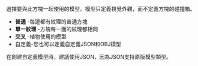 選擇要與此方塊一起使用的模型。模型只定義視覺外觀，而不定義方塊的碰撞箱。

* **普通** -每邊都有紋理的普通方塊
* **單一紋理** -方塊每一面的紋理都相同
* **交叉** -植物使用的模型
* 自定義-您也可以定義自定義JSON和OBJ模型

在創建自定義模型時，建議使用JSON，因為JSON支持原版模型類型。
